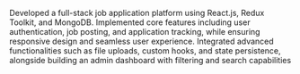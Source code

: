 Developed a full-stack job application platform using React.js, Redux Toolkit, and MongoDB. Implemented core features including user authentication, job posting, and application tracking, while ensuring responsive design and seamless user experience. Integrated advanced functionalities such as file uploads, custom hooks, and state persistence, alongside building an admin dashboard with filtering and search capabilities

